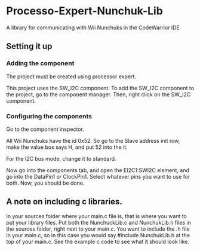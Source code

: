 # Processo-Expert-Nunchuk-Lib
A library for communicating with Wii Nunchuks in the CodeWarrior IDE

## Setting it up

### Adding the component

The project must be created using processor expert.

This project uses the SW_I2C component. To add the SW_I2C component to the project, go to the component manager. Then, 
right click on the SW_I2C component. 

### Configuring the components

Go to the component inspector.

All Wii Nunchuks have the id 0x52.
So go to the Slave address init row, make the value box says H, and put 52 into the it.

For the I2C bus mode, change it to standard.

Now go into the components tab, and open the EI2C1:SWI2C element, and go into the DataPin1 or ClockPin1. Select whatever pins you want to use for both. Now, you should be done.

## A note on including c libraries.

In your sources folder where your main.c file is, that is where you want to put your library files. Put both the NunchuckLib.c 
and NunchukLib.h files in the sources folder, right next to your main.c. You want to include the .h file in your main.c, so in 
this case you would say #include NunchukLib.h at the top of your main.c. See the example c code to see what it should look 
like.
